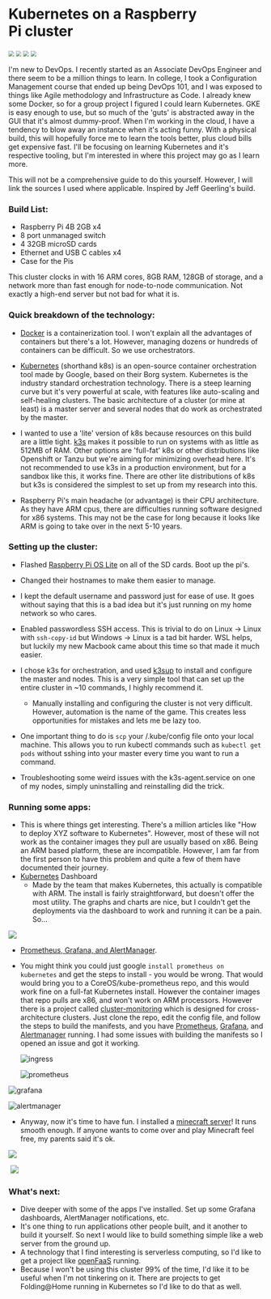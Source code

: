 <h1>Kubernetes on a Raspberry Pi cluster</h1>



<img src="img/k8s.png" style="zoom: 67%;" />  <img src="img/docker.png" style="zoom: 67%;" /> <img src="img/prometheus-pic.png" style="zoom: 67%;" />  <img src="img/minecraft-pic.png" style="zoom: 67%;" />

I'm new to DevOps. I recently started as an Associate DevOps Engineer and there seem to be a million things to learn. In college, I took a Configuration Management course that ended up being DevOps 101, and I was exposed to things like Agile methodology and Infrastructure as Code. I already knew some Docker, so for a group project I figured I could learn Kubernetes. GKE is easy enough to use, but so much of the 'guts' is abstracted away in the GUI that it's almost dummy-proof. When I'm working in the cloud, I have a tendency to blow away an instance when it's acting funny. With a physical build, this will hopefully force me to learn the tools better, plus cloud bills get expensive fast. I'll be focusing on learning Kubernetes and it's respective tooling, but I'm interested in where this project may go as I learn more.

This will not be a comprehensive guide to do this yourself. However, I will link the sources I used where applicable. Inspired by Jeff Geerling's build.



<h3>Build List:</h3>

- Raspberry Pi 4B 2GB x4
- 8 port unmanaged switch
- 4 32GB microSD cards
- Ethernet and USB C cables x4
- Case for the Pis



This cluster clocks in with 16 ARM cores, 8GB RAM, 128GB of storage, and a network more than fast enough for node-to-node communication. Not exactly a high-end server but not bad for what it is.



<h3>Quick breakdown of the technology:</h3>

- [Docker](https://www.docker.com/why-docker) is a containerization tool. I won't explain all the advantages of containers but there's a lot. However, managing dozens or hundreds of containers can be difficult. So we use orchestrators. 
- [Kubernetes](https://kubernetes.io/docs/concepts/overview/what-is-kubernetes/) (shorthand k8s) is an open-source container orchestration tool made by Google, based on their Borg system. Kubernetes is the industry standard orchestration technology. There is a steep learning curve but it's very powerful at scale, with features like auto-scaling and self-healing clusters. The basic architecture of a cluster (or mine at least) is a master server and several nodes that do work as orchestrated by the master.
- I wanted to use a 'lite' version of k8s because resources on this build are a little tight. [k3s](https://k3s.io/) makes it possible to run on systems with as little as 512MB of RAM. Other options are 'full-fat' k8s or other distributions like Openshift or Tanzu but we're aiming for minimizing overhead here. It's not recommended to use k3s in a production environment, but for a sandbox like this, it works fine. There are other lite distributions of k8s but k3s is considered the simplest to set up from my research into this.

- Raspberry Pi's main headache (or advantage) is their CPU architecture. As they have ARM cpus, there are difficulties running software designed for x86 systems. This may not be the case for long because it looks like ARM is going to take over in the next 5-10 years. 

  

<h3>Setting up the cluster:</h3>

- Flashed [Raspberry Pi OS Lite](https://www.raspberrypi.org/downloads/raspberry-pi-os/) on all of the SD cards. Boot up the pi's.
- Changed their hostnames to make them easier to manage.
- I kept the default username and password just for ease of use. It goes without saying that this is a bad idea but it's just running on my home network so who cares.

- Enabled passwordless SSH access. This is trivial to do on Linux -> Linux with `ssh-copy-id` but Windows -> Linux is a tad bit harder. WSL helps, but luckily my new Macbook came about this time so that made it much easier.
- I chose k3s for orchestration, and used [k3sup](https://github.com/alexellis/k3sup) to install and configure the master and nodes. This is a very simple tool that can set up the entire cluster in ~10 commands,  I highly recommend it.
  - Manually installing and configuring the cluster is not very difficult. However, automation is the name of the game. This creates less opportunities for mistakes and lets me be lazy too.
- One important thing to do is `scp` your /.kube/config file onto your local machine. This allows you to run kubectl commands such as `kubectl get pods` without sshing into your master every time you want to run a command.
- Troubleshooting some weird issues with the k3s-agent.service on one of my nodes, simply uninstalling and reinstalling did the trick.

<h3> Running some apps:</h3>

- This is where things get interesting. There's a million articles like "How to deploy XYZ software to Kubernetes". However, most of these will not work as the container images they pull are usually based on x86. Being an ARM based platform, these are incompatible. However, I am far from the first person to have this problem and quite a few of them have documented their journey.
- [Kubernetes](https://kubernetes.io/docs/tasks/access-application-cluster/web-ui-dashboard/) Dashboard
  - Made by the team that makes Kubernetes, this actually is compatible with ARM. The install is fairly straightforward, but doesn't offer the most utility. The graphs and charts are nice, but I couldn't get the deployments via the dashboard to work and running it can be a pain. So...

![](img/dashboard2.png)

- [Prometheus, Grafana, and AlertManager](https://github.com/carlosedp/cluster-monitoring).
- You might think you could just google `install prometheus on kubernetes` and get the steps to install - you would be wrong. That would would bring you to a CoreOS/kube-prometheus repo, and this would work fine on a full-fat Kubernetes install. However the container images that repo pulls are x86, and won't work on ARM processors. However there is a project called [cluster-monitoring](https://github.com/carlosedp/cluster-monitoring) which is designed for cross-architecture clusters. Just clone the repo, edit the config file, and follow the steps to build the manifests, and you have [Prometheus](https://prometheus.io/), [Grafana](https://grafana.com/), and [Alertmanager](https://prometheus.io/docs/alerting/latest/overview/) running. I had some issues with building the manifests so I opened an issue and got it working.

  ![ingress](img/prometheus-ingress.png)

  ![prometheus](img/prometheus2.png)



![grafana](img/grafana.png)



![alertmanager](img/alertmanager.png)

- Anyway, now it's time to have fun. I installed a [minecraft server](https://www.jeffgeerling.com/blog/2020/raspberry-pi-cluster-episode-4-minecraft-pi-hole-grafana-and-more)! It runs smooth enough. If anyone wants to come over and play Minecraft feel free, my parents said it's ok.

![](img/minecraft_building_world.png)

​		![](img/gaming.png)



<h3>What's next:</h3>

- Dive deeper with some of the apps I've installed. Set up some Grafana dashboards, AlertManager notifications, etc.
- It's one thing to run applications other people built, and it another to build it yourself. So next I would like to build something simple like a web server from the ground up. 
- A technology that I find interesting is serverless computing, so I'd like to get a project like [openFaaS](https://github.com/openfaas/faas) running.
- Because I won't be using this cluster 99% of the time, I'd like it to be useful when I'm not tinkering on it. There are projects to get Folding@Home running in Kubernetes so I'd like to do that as well.
